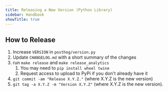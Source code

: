 ```yaml
---
title: Releasing a New Version (Python Library)
sidebar: Handbook
showTitle: true
---
```


## How to Release
1. Increase `VERSION` in `posthog/version.py`
2. Update `CHANGELOG.md` with a short summary of the changes
3. run `make release` and `make release_analytics`
    1. You may need to `pip install wheel twine`
    2. Request access to upload to PyPi if you don't already have it
5. `git commit -am "Release X.Y.Z."` (where X.Y.Z is the new version)
6. `git tag -a X.Y.Z -m "Version X.Y.Z"` (where X.Y.Z is the new version).

